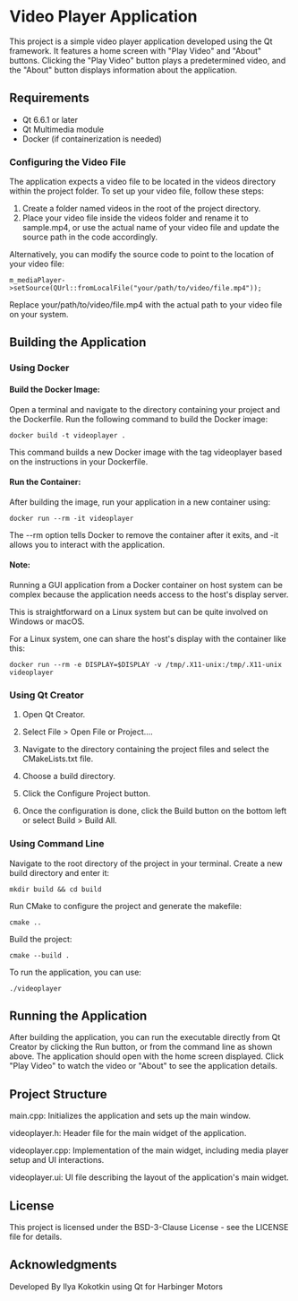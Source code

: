 # Video Player Application

This project is a simple video player application developed using the Qt framework. It features a home screen with "Play Video" and "About" buttons. Clicking the "Play Video" button plays a predetermined video, and the "About" button displays information about the application.

## Requirements

- Qt 6.6.1 or later
- Qt Multimedia module
- Docker (if containerization is needed)

### Configuring the Video File

The application expects a video file to be located in the videos directory within the project folder. To set up your video file, follow these steps:

1. Create a folder named videos in the root of the project directory.
2. Place your video file inside the videos folder and rename it to sample.mp4, or use the actual name of your video file and update the source path in the code accordingly.

Alternatively, you can modify the source code to point to the location of your video file: 
```
m_mediaPlayer->setSource(QUrl::fromLocalFile("your/path/to/video/file.mp4"));
```
Replace your/path/to/video/file.mp4 with the actual path to your video file on your system.

## Building the Application

### Using Docker 

#### Build the Docker Image:

Open a terminal and navigate to the directory containing your project and the Dockerfile. 
Run the following command to build the Docker image:
```
docker build -t videoplayer .
```
This command builds a new Docker image with the tag videoplayer based on the instructions in your Dockerfile.

#### Run the Container:

After building the image, run your application in a new container using:

```
docker run --rm -it videoplayer
```

The --rm option tells Docker to remove the container after it exits, and -it allows you to interact with the application.

#### Note:

Running a GUI application from a Docker container on host system can be complex because the application needs access to the host's display server. 

This is straightforward on a Linux system but can be quite involved on Windows or macOS.

For a Linux system, one can share the host's display with the container like this:

```
docker run --rm -e DISPLAY=$DISPLAY -v /tmp/.X11-unix:/tmp/.X11-unix videoplayer
```

### Using Qt Creator

1. Open Qt Creator.

2. Select File > Open File or Project....

3. Navigate to the directory containing the project files and select the CMakeLists.txt file.

4. Choose a build directory.

5. Click the Configure Project button.

6. Once the configuration is done, click the Build button on the bottom left or select Build > Build All.

### Using Command Line

Navigate to the root directory of the project in your terminal.
Create a new build directory and enter it:
```
mkdir build && cd build
```
Run CMake to configure the project and generate the makefile:
```
cmake ..
```
Build the project:
```
cmake --build .
```
To run the application, you can use:
```
./videoplayer
```
## Running the Application

After building the application, you can run the executable directly from Qt Creator by clicking the Run button, or from the command line as shown above. The application should open with the home screen displayed. Click "Play Video" to watch the video or "About" to see the application details.

## Project Structure

main.cpp: Initializes the application and sets up the main window.

videoplayer.h: Header file for the main widget of the application.

videoplayer.cpp: Implementation of the main widget, including media player setup and UI interactions.

videoplayer.ui: UI file describing the layout of the application's main widget.

## License
This project is licensed under the BSD-3-Clause License - see the LICENSE file for details.

## Acknowledgments
Developed By Ilya Kokotkin using Qt for Harbinger Motors